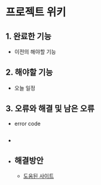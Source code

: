 # 프로젝트 위키

## 1. 완료한 기능

- 이전의 해야할 기능

## 2. 해야할 기능

- 오늘 일정

## 3. 오류와 해결 및 남은 오류

- error code
```

```
- 

- 해결방안
  - 
  - [도움된 사이트]()
